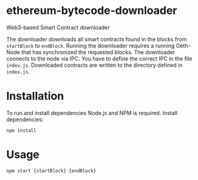 # ethereum-bytecode-downloader
Web3-based Smart Contract downloader

The downloader downloads all smart contracts found in the blocks from `startBlock` to `endBlock`. 
Running the downloader requires a running Geth-Node that has synchronized the requested blocks. 
The downloader connects to the node via IPC. You have to define the correct IPC in the file `index.js`. 
Downloaded contracts are written to the directory defined in `index.js`. 

# Installation
To run and install dependencies Node.js and NPM is required. 
Install dependencies: 

`npm install`

# Usage
`npm start {startBlock} {endBlock}`
